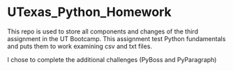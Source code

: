 # UTexas_Python_Homework

This repo is used to store all components and changes of the third assignment in the UT Bootcamp.
This assignment test Python fundamentals and puts them to work examining csv and txt files.

I chose to complete the additional challenges (PyBoss and PyParagraph)
